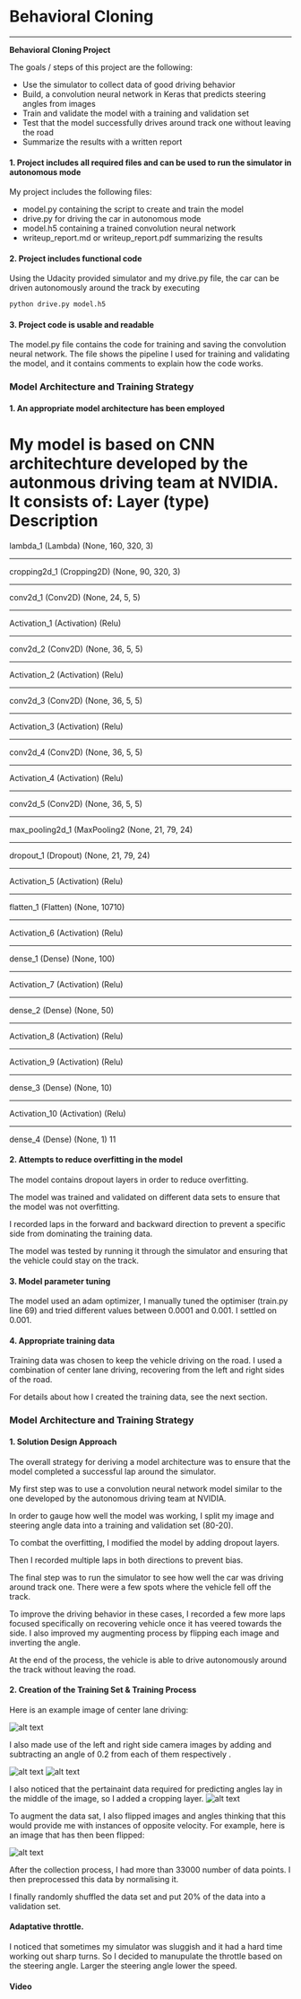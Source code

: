 # **Behavioral Cloning** 
---

**Behavioral Cloning Project**

The goals / steps of this project are the following:
* Use the simulator to collect data of good driving behavior
* Build, a convolution neural network in Keras that predicts steering angles from images
* Train and validate the model with a training and validation set
* Test that the model successfully drives around track one without leaving the road
* Summarize the results with a written report


[//]: # (Image References)

[image1]: ./examples/center_2020_04_19_21_24_48_878.jpg "Image Visualization"
[image2]: ./examples/center_2020_04_19_21_24_48_878_cropped.jpg "Cropping"
[image3]: ./examples/center_2020_04_19_21_24_48_878_cropped_flipped.jpg "Flipped"
[image4]: ./examples/left_2020_04_19_21_24_48_878.jpg "Left"
[image5]: ./examples/right_2020_04_19_21_24_48_878.jpg "Right Image"

#### 1. Project includes all required files and can be used to run the simulator in autonomous mode

My project includes the following files:
* model.py containing the script to create and train the model
* drive.py for driving the car in autonomous mode
* model.h5 containing a trained convolution neural network 
* writeup_report.md or writeup_report.pdf summarizing the results

#### 2. Project includes functional code
Using the Udacity provided simulator and my drive.py file, the car can be driven autonomously around the track by executing 
```sh
python drive.py model.h5
```

#### 3. Project code is usable and readable

The model.py file contains the code for training and saving the convolution neural network. The file shows the pipeline I used for training and validating the model, and it contains comments to explain how the code works.

### Model Architecture and Training Strategy

#### 1. An appropriate model architecture has been employed

My model is based on CNN architechture developed by the autonmous driving team at NVIDIA.
It consists of:
Layer (type)                   Description              
=================================================================
lambda_1 (Lambda)            (None, 160, 320, 3)  
_________________________________________________________________
cropping2d_1 (Cropping2D)    (None, 90, 320, 3)   
_________________________________________________________________
conv2d_1 (Conv2D)            (None, 24, 5, 5)     
_________________________________________________________________
Activation_1 (Activation)    (Relu)  
_________________________________________________________________
conv2d_2 (Conv2D)            (None, 36, 5, 5)     
_________________________________________________________________
Activation_2 (Activation)    (Relu)  
_________________________________________________________________
conv2d_3 (Conv2D)            (None, 36, 5, 5)     
_________________________________________________________________
Activation_3 (Activation)    (Relu)  
_________________________________________________________________
conv2d_4 (Conv2D)            (None, 36, 5, 5)     
_________________________________________________________________
Activation_4 (Activation)    (Relu)  
_________________________________________________________________
conv2d_5 (Conv2D)            (None, 36, 5, 5)     
_________________________________________________________________
max_pooling2d_1 (MaxPooling2 (None, 21, 79, 24)   
_________________________________________________________________
dropout_1 (Dropout)          (None, 21, 79, 24)   
_________________________________________________________________
Activation_5 (Activation)    (Relu)  
_________________________________________________________________
flatten_1 (Flatten)          (None, 10710)        
_________________________________________________________________
Activation_6 (Activation)    (Relu)  
_________________________________________________________________
dense_1 (Dense)              (None, 100)          
_________________________________________________________________
Activation_7 (Activation)    (Relu)  
_________________________________________________________________
dense_2 (Dense)              (None, 50)           
_________________________________________________________________
Activation_8 (Activation)    (Relu)  
_________________________________________________________________
Activation_9 (Activation)    (Relu)  
_________________________________________________________________
dense_3 (Dense)              (None, 10)           
_________________________________________________________________
Activation_10 (Activation)    (Relu)  
_________________________________________________________________
dense_4 (Dense)              (None, 1)                 11


#### 2. Attempts to reduce overfitting in the model

The model contains dropout layers in order to reduce overfitting. 

The model was trained and validated on different data sets to ensure that the model was not overfitting.

I recorded laps in the forward and backward direction to prevent a specific side from dominating the training data.

The model was tested by running it through the simulator and ensuring that the vehicle could stay on the track.

#### 3. Model parameter tuning

The model used an adam optimizer, 
I manually tuned the optimiser (train.py line 69) and tried different values between 0.0001 and 0.001. I settled on 0.001.

#### 4. Appropriate training data

Training data was chosen to keep the vehicle driving on the road. I used a combination of center lane driving, recovering from the left and right sides of the road. 

For details about how I created the training data, see the next section. 

### Model Architecture and Training Strategy

#### 1. Solution Design Approach

The overall strategy for deriving a model architecture was to ensure that the model completed a successful lap around the simulator.

My first step was to use a convolution neural network model similar to the one developed by the autonomous driving team at NVIDIA.

In order to gauge how well the model was working, I split my image and steering angle data into a training and validation set (80-20).

To combat the overfitting, I modified the model by adding dropout layers.

Then I recorded multiple laps in both directions to prevent bias. 

The final step was to run the simulator to see how well the car was driving around track one. There were a few spots where the vehicle fell off the track.

To improve the driving behavior in these cases, I recorded a few more laps focused specifically on recovering vehicle once it has veered towards the side.
I also improved my augmenting process by flipping each image and inverting the angle.

At the end of the process, the vehicle is able to drive autonomously around the track without leaving the road.

#### 2. Creation of the Training Set & Training Process

Here is an example image of center lane driving:

![alt text][image1]

I also made use of the left and right side camera images by adding and subtracting an angle of 0.2 from each of them respectively .

![alt text][image4]
![alt text][image5]

I also noticed that the pertainaint data required for predicting angles lay in the middle of the image, so I added a cropping layer.
![alt text][image2]

To augment the data sat, I also flipped images and angles thinking that this would provide me with instances of opposite velocity. For example, here is an image that has then been flipped:

![alt text][image3]

After the collection process, I had more than 33000 number of data points. I then preprocessed this data by normalising it.


I finally randomly shuffled the data set and put 20% of the data into a validation set. 

#### Adaptative throttle.
I noticed that sometimes my simulator was sluggish and it had a hard time working out sharp turns. So I decided to manupulate the throttle based on the steering angle. Larger the steering angle lower the speed.

#### Video

